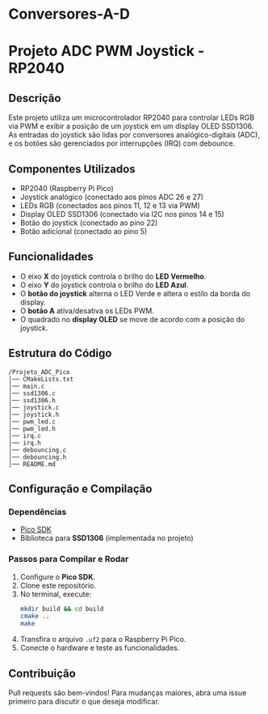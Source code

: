 # Conversores-A-D

# Projeto ADC PWM Joystick - RP2040

## Descrição
Este projeto utiliza um microcontrolador RP2040 para controlar LEDs RGB via PWM e exibir a posição de um joystick em um display OLED SSD1306. As entradas do joystick são lidas por conversores analógico-digitais (ADC), e os botões são gerenciados por interrupções (IRQ) com debounce.

## Componentes Utilizados
- RP2040 (Raspberry Pi Pico)
- Joystick analógico (conectado aos pinos ADC 26 e 27)
- LEDs RGB (conectados aos pinos 11, 12 e 13 via PWM)
- Display OLED SSD1306 (conectado via I2C nos pinos 14 e 15)
- Botão do joystick (conectado ao pino 22)
- Botão adicional (conectado ao pino 5)

## Funcionalidades
- O eixo **X** do joystick controla o brilho do **LED Vermelho**.
- O eixo **Y** do joystick controla o brilho do **LED Azul**.
- O **botão do joystick** alterna o LED Verde e altera o estilo da borda do display.
- O **botão A** ativa/desativa os LEDs PWM.
- O quadrado no **display OLED** se move de acordo com a posição do joystick.

## Estrutura do Código
```
/Projeto_ADC_Pico
│── CMakeLists.txt
│── main.c
│── ssd1306.c
│── ssd1306.h
│── joystick.c
│── joystick.h
│── pwm_led.c
│── pwm_led.h
│── irq.c
│── irq.h
│── debouncing.c
│── debouncing.h
│── README.md
```

## Configuração e Compilação
### Dependências
- [Pico SDK](https://github.com/raspberrypi/pico-sdk)
- Biblioteca para **SSD1306** (implementada no projeto)

### Passos para Compilar e Rodar
1. Configure o **Pico SDK**.
2. Clone este repositório.
3. No terminal, execute:
   ```sh
   mkdir build && cd build
   cmake ..
   make
   ```
4. Transfira o arquivo `.uf2` para o Raspberry Pi Pico.
5. Conecte o hardware e teste as funcionalidades.

## Contribuição
Pull requests são bem-vindos! Para mudanças maiores, abra uma issue primeiro para discutir o que deseja modificar.

